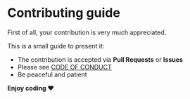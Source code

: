# Contributing guide

First of all, your contribution is very much appreciated.

This is a small guide to present it:

- The contribution is accepted via **Pull Requests** or **Issues**
- Please see [CODE OF CONDUCT](CODE_OF_CONDUCT.md)
- Be peaceful and patient

**Enjoy coding ❤️**
